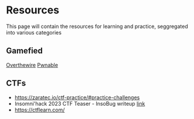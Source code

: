 # Resources

This page will contain the resources for learning and practice, seggregated into various categories
## Gamefied

[Overthewire](https://www.overthewire.org)
[Pwnable](https://pwnable.kr/play.php)


## CTFs

- https://zaratec.io/ctf-practice/#practice-challenges
- Insomni'hack 2023 CTF Teaser - InsoBug writeup [link](https://itm4n.github.io/insomnihack-2023-insobug/)
- https://ctflearn.com/

